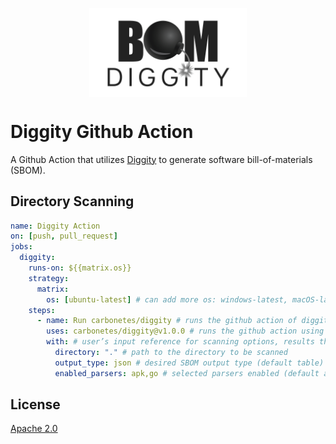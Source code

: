 <p align="center">
<img src="assets/diggity-black.png" style="display: block; margin-left: auto; margin-right: auto; width: 50%;">
</p>

# Diggity Github Action
A Github Action that utilizes [Diggity](https://github.com/carbonetes/diggity#readme) to generate software bill-of-materials (SBOM).

## Directory Scanning

```yaml
name: Diggity Action
on: [push, pull_request]
jobs:
  diggity:
    runs-on: ${{matrix.os}}
    strategy:
      matrix:
        os: [ubuntu-latest] # can add more os: windows-latest, macOS-latest
    steps:
      - name: Run carbonetes/diggity # runs the github action of diggity
        uses: carbonetes/diggity@v1.0.0 # runs the github action using this version
        with: # user’s input reference for scanning options, results that diggity-action supports.
          directory: "." # path to the directory to be scanned
          output_type: json # desired SBOM output type (default table)
          enabled_parsers: apk,go # selected parsers enabled (default all)

```

## License

[Apache 2.0](https://choosealicense.com/licenses/apache-2.0/)